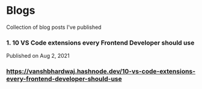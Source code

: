 # Blogs
Collection of blog posts I've published

### 1. 10 VS Code extensions every Frontend Developer should use
Published on Aug 2, 2021

### https://vanshbhardwaj.hashnode.dev/10-vs-code-extensions-every-frontend-developer-should-use




